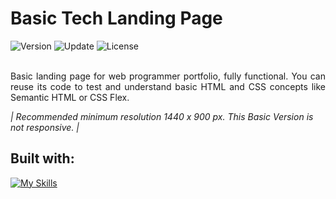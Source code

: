 # Basic Tech Landing Page
<div align="left">
  <img src="https://img.shields.io/badge/Release-v1.4.0-blue.svg" alt="Version">
	<img src="https://img.shields.io/badge/Update-December%202022-yellowgreen.svg" alt="Update">
	<img src="https://img.shields.io/badge/License-MIT%20License-green.svg" alt="License">
</div>
<br />
<p align="justify" >
Basic landing page for web programmer portfolio, fully functional. You can reuse its code to test and understand basic HTML and CSS concepts like Semantic HTML or CSS Flex.
</p>

*| Recommended minimum resolution 1440 x 900 px. This Basic Version is not responsive. |*


## Built with:
[![My Skills](https://skills.thijs.gg/icons?i=html,css)](https://skills.thijs.gg)
